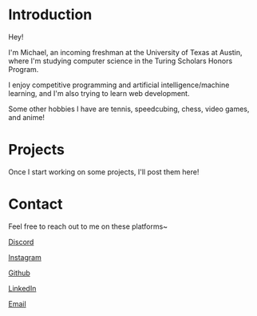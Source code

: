 # Introduction
Hey!

I'm Michael, an incoming freshman at the University of Texas at Austin, where I'm studying computer science in the Turing Scholars Honors Program.

I enjoy competitive programming and artificial intelligence/machine learning, and I'm also trying to learn web development.

Some other hobbies I have are tennis, speedcubing, chess, video games, and anime!

# Projects
Once I start working on some projects, I'll post them here!

# Contact
Feel free to reach out to me on these platforms~

[Discord](https://discordapp.com/users/545056316905750539)

[Instagram](https://www.instagram.com/michael.jxu/)

[Github](https://github.com/michyjz)

[LinkedIn](https://www.linkedin.com/in/michael-j-xu/)

[Email](mailto:jiazhuo.xu@gmail.com)
